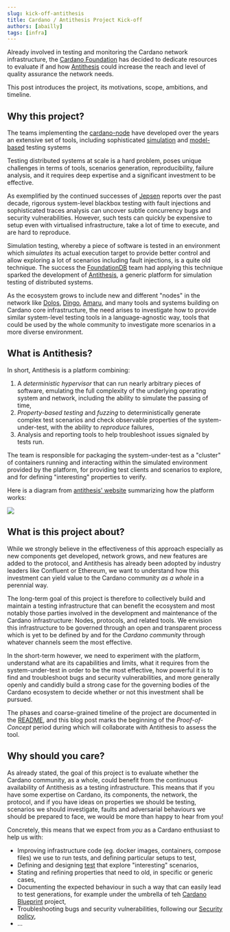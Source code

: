 ```yaml
---
slug: kick-off-antithesis
title: Cardano / Antithesis Project Kick-off
authors: [abailly]
tags: [infra]
---
```


Already involved in testing and monitoring the Cardano network infrastructure, the [Cardano Foundation](https://cardanofoundation.org) has decided to dedicate resources to evaluate if and how [Antithesis](https://antithesis.com) could increase the reach and level of quality assurance the network needs.

This post introduces the project, its motivations, scope, ambitions, and timeline.

<!-- truncate -->

## Why this project?

The teams implementing the [cardano-node](https://github.com/IntersectMBO/cardano-node) have developed over the years an extensive set of tools, including sophisticated [simulation](https://hackage.haskell.org/package/io-sim) and [model-based](https://hackage.haskell.org/package/quickcheck-dynamic) testing systems

Testing distributed systems at scale is a hard problem, poses unique challenges in terms of tools, scenarios generation, reproducibility, failure analysis, and it requires deep expertise and a significant investment to be effective.

As exemplified by the continued successes of [Jepsen](https://jepsen.io) reports over the past decade, rigorous system-level blackbox testing with fault injections and sophisticated traces analysis can uncover subtle concurrency bugs and security vulnerabilities. However, such tests can quickly be expensive to setup even with virtualised infrastructure, take a lot of time to execute, and are hard to reproduce.

Simulation testing, whereby a piece of software is tested in an environment which _simulates_ its actual execution target to provide better control and allow exploring a lot of scenarios including fault injections, is a quite old technique. The success the [FoundationDB](https://www.foundationdb.org) team had applying this technique sparked the development of [Antithesis](https://antithesis.com), a generic platform for simulation testing of distributed systems.

As the ecosystem grows to include new and different "nodes" in the network like [Dolos](https://github.com/txpipe/dolos), [Dingo](https://github.com/blinklabs-io/dingo), [Amaru](https://github.com/pragma-org/amaru), and many tools and systems building on Cardano core infrastructure, the need arises to investigate how to provide similar system-level testing tools in a language-agnostic way, tools that could be used by the whole community to investigate more scenarios in a more diverse environment.

## What is Antithesis?

In short, Antithesis is a platform combining:

1. A _deterministic hypervisor_ that can run nearly arbitrary pieces of software, emulating the full complexity of the underlying operating system and network, including the ability to simulate the passing of time,
2. _Property-based testing_ and _fuzzing_ to deterministically generate complex test scenarios and check observable properties of the system-under-test, with the ability to _reproduce_ failures,
3. Analysis and reporting tools to help troubleshoot issues signaled by tests run.

The team is responsible for packaging the system-under-test as a "cluster" of containers running and interacting within the simulated environment provided by the platform, for providing test clients and scenarios to explore, and for defining "interesting" properties to verify.

Here is a diagram from [antithesis' website](https://antithesis.com/product/what_is_antithesis/) summarizing how the platform works:

![](https://antithesis.com/img_opt/igPT-jsSII-2034.webp)

## What is this project about?

While we strongly believe in the effectiveness of this approach especially as new components get developed, network grows, and new features are added to the protocol, and Antithesis has already been adopted by industry leaders like Confluent or Ethereum, we want to understand how this investment can yield value to the Cardano community _as a whole_ in a perennial way.

The long-term goal of this project is therefore to collectively build and maintain a testing infrastructure that can benefit the ecosystem and most notably those parties involved in the development and maintenance of the Cardano infrastructure: Nodes, protocols, and related tools. We envision this infrastructure to be governed through an open and transparent process which is yet to be defined by and for the _Cardano community_ through whatever channels seem the most effective.

In the short-term however, we need to experiment with the platform, understand what are its capabilities and limits, what it requires from the system-under-test in order to be the most effective, how powerful it is to find and troubleshoot bugs and security vulnerabilities, and more generally openly and candidly build a strong case for the governing bodies of the Cardano ecosystem to decide whether or not this investment shall be pursued.

The phases and coarse-grained timeline of the project are documented in the [README](https://github.com/cardano-foundation/moog), and this blog post marks the beginning of the _Proof-of-Concept_ period during which will collaborate with Antithesis to assess the tool.

## Why should you care?

As already stated, the goal of this project is to evaluate whether the Cardano community, as a whole, could benefit from the continuous availability of Antithesis as a testing infrastructure. This means that if you have some expertise on Cardano, its components, the network, the protocol, and if you have ideas on properties we should be testing, scenarios we should investigate, faults and adversarial behaviours we should be prepared to face, we would be more than happy to hear from you!

Concretely, this means that we expect from _you_ as a Cardano enthusiast to help us with:

* Improving infrastructure code (eg. docker images, containers, compose files) we use to run tests, and defining particular setups to test,
* Defining and designing [test](https://antithesis.com/docs/test_templates/) that explore "interesting" scenarios,
* Stating and refining properties that need to old, in specific or generic cases,
* Documenting the expected behaviour in such a way that can easily lead to test generations, for example under the umbrella of teh [Cardano Blueprint](https://github.com/cardano-scaling/cardano-blueprint) project,
* Troubleshooting bugs and security vulnerabilities, following our [Security policy](https://github.com/cardano-foundation/moog/security/policy),
* ...
